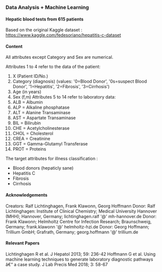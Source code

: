 ### Data Analysis + Machine Learning 

#### Hepatic blood tests from 615 patients
Based on the original Kaggle dataset : 
https://www.kaggle.com/fedesoriano/hepatitis-c-dataset



#### Content 

All attributes except Category and Sex are numerical.

Attributes 1 to 4 refer to the data of the patient:
1) X (Patient ID/No.)
2) Category (diagnosis) (values: '0=Blood Donor', '0s=suspect Blood Donor', '1=Hepatitis', '2=Fibrosis', '3=Cirrhosis')
3) Age (in years)
4) Sex (f,m)
Attributes 5 to 14 refer to laboratory data:
5) ALB = Albumin
6) ALP = Alkaline phosphatase
7) ALT = Alanine Transaminase
8) AST = Aspartate Transaminase
9) BIL = Bilirubin
10) CHE = Acetylcholinesterase
11) CHOL = Cholesterol
12) CREA = Creatinine 
13) GGT = Gamma-Glutamyl Transferase
14) PROT = Proteins

The target attributes for illness classification  : 
- Blood donors (hepaticly sane) 
- Hepatitis C 
- Fibrosis 
- Cirrhosis




#### Acknowledgements

Creators: Ralf Lichtinghagen, Frank Klawonn, Georg Hoffmann
Donor: Ralf Lichtinghagen: Institute of Clinical Chemistry; Medical University Hannover (MHH); Hannover, Germany; lichtinghagen.ralf '@' mh-hannover.de
Donor: Frank Klawonn; Helmholtz Centre for Infection Research; Braunschweig, Germany; frank.klawonn '@' helmholtz-hzi.de
Donor: Georg Hoffmann; Trillium GmbH; Grafrath, Germany; georg.hoffmann '@' trillium.de

#### Relevant Papers

Lichtinghagen R et al. J Hepatol 2013; 59: 236-42
Hoffmann G et al. Using machine learning techniques to generate laboratory diagnostic pathways â€“ a case study. J Lab Precis Med 2018; 3: 58-67
